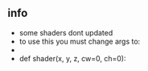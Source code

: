 ## info
* some shaders dont updated
* to use this you must change args to:
* 
* def shader(x, y, z, cw=0, ch=0):
